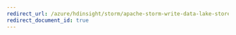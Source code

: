 ```yaml
---
redirect_url: /azure/hdinsight/storm/apache-storm-write-data-lake-store
redirect_document_id: true
---
```

